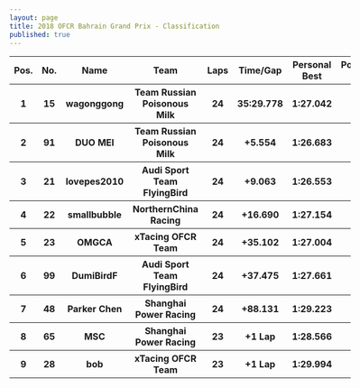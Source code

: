 ```yaml
---
layout: page
title: 2018 OFCR Bahrain Grand Prix - Classification
published: true
---
```


<font size="2">
<table style="width:120%">
	<tr>
		<th>Pos.</th>
		<th>No.</th>
		<th>Name</th>
		<th>Team</th>
		<th>Laps</th>
		<th>Time/Gap</th>
		<th>Personal Best</th>
		<th>Position Diff</th>
	</tr>
	<tr>
		<th>1</th>
		<th>15</th>
		<th>wagonggong</th>
		<th>Team Russian Poisonous Milk</th>
		<th>24</th>
		<th>35:29.778</th>
		<th>1:27.042</th>
		<th>0</th>
	</tr>
	<tr>
		<th>2</th>
		<th>91</th>
		<th>DUO MEI</th>
		<th>Team Russian Poisonous Milk</th>
		<th>24</th>
		<th>+5.554</th>
		<th>1:26.683</th>
		<th>+1</th>
	</tr>
	<tr>
		<th>3</th>
		<th>21</th>
		<th>lovepes2010</th>
		<th>Audi Sport Team FlyingBird</th>
		<th>24</th>
		<th>+9.063</th>
		<th>1:26.553</th>
		<th>-1</th>
	</tr>
	<tr>
		<th>4</th>
		<th>22</th>
		<th>smallbubble</th>
		<th>NorthernChina Racing</th>
		<th>24</th>
		<th>+16.690</th>
		<th>1:27.154</th>
		<th>+1</th>
	</tr>
	<tr>
		<th>5</th>
		<th>23</th>
		<th>OMGCA</th>
		<th>xTacing OFCR Team</th>
		<th>24</th>
		<th>+35.102</th>
		<th>1:27.004</th>
		<th>-1</th>
	</tr>
	<tr>
		<th>6</th>
		<th>99</th>
		<th>DumiBirdF</th>
		<th>Audi Sport Team FlyingBird</th>
		<th>24</th>
		<th>+37.475</th>
		<th>1:27.661</th>
		<th>0</th>
	</tr>
	<tr>
		<th>7</th>
		<th>48</th>
		<th>Parker Chen</th>
		<th>Shanghai Power Racing</th>
		<th>24</th>
		<th>+88.131</th>
		<th>1:29.223</th>
		<th>+2</th>
	</tr>
	<tr>
		<th>8</th>
		<th>65</th>
		<th>MSC</th>
		<th>Shanghai Power Racing</th>
		<th>23</th>
		<th>+1 Lap</th>
		<th>1:28.566</th>
		<th>0</th>
	</tr>
	<tr>
		<th>9</th>
		<th>28</th>
		<th>bob</th>
		<th>xTacing OFCR Team</th>
		<th>23</th>
		<th>+1 Lap</th>
		<th>1:29.994</th>
		<th>-2</th>
	</tr>
</table>
</font>